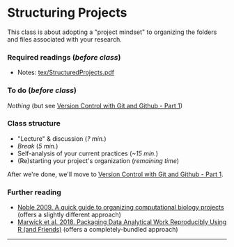 # Structuring Projects

This class is about adopting a "project mindset" to organizing the folders and files associated with your research.

### Required readings (_before class_)
- Notes: [tex/StructuredProjects.pdf](tex/StructuredProjects.pdf)

### To do (_before class_)
_Nothing_ (but see [Version Control with Git and Github - Part 1](../VersionControl_Git_part_1/README.md))

### Class structure
- "Lecture" & discussion (_? min._)
- _Break_ (_5 min._)
- Self-analysis of your current practices (_~15 min._)
- (Re)starting your project's organization (_remaining time_)

After we're done, we'll move to [Version Control with Git and Github - Part 1](../VersionControl_Git_part_1/README.md).

### Further reading
- [Noble 2009. A quick guide to organizing computational biology projects](../../readings/pdfs/Noble2009.pdf) (offers a slightly different approach)
- [Marwick et al. 2018. Packaging Data Analytical Work Reproducibly Using R (and Friends)](../../readings/pdfs/Marwick2018.pdf) (offers a completely-bundled approach)

***
